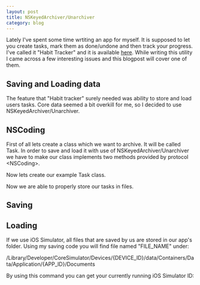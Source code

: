 ```yaml
---
layout: post
title: NSKeyedArchiver/Unarchiver
category: blog
---
```

Lately I've spent some time wrtiting an app for myself. It is supposed to let you create tasks, mark them as done/undone and then track your progress. I've called it "Habit Tracker" and it is available
<a href="https://github.com/Eluss/HabitTracker" target="_blank">here</a>. While writing this utility I came across a few interesting issues and this blogpost will cover one of them.

Saving and Loading data
---

The feature that "Habit tracker" surely needed was ability to store and load users tasks. Core data seemed a bit overkill for me, so I decided to use NSKeyedArchiver/Unarchiver.

NSCoding
---
First of all lets create a class which we want to archive. It will be called Task. In order to save and load it with use of NSKeyedArchiver/Unarchiver we have to make our class implements two methods provided by protocol \<NSCoding\>.
<script src="https://gist.github.com/Eluss/fb436b922e73aa7e0f50.js"></script>

Now lets create our example Task class.

<script src="https://gist.github.com/Eluss/2cd388a213795b949403.js"></script>

<script src="https://gist.github.com/Eluss/0ee3bc08b6805c36c61d.js"></script>

Now we are able to properly store our tasks in files.

Saving
---
<script src="https://gist.github.com/Eluss/ad7b1e1d00f9a49f8978.js"></script>

Loading
---
<script src="https://gist.github.com/Eluss/565c38f567ab5482202b.js"></script>

If we use iOS Simulator, all files that are saved by us are stored in our app's folder. Using my saving code you will find file named "FILE_NAME" under:

/Library/Developer/CoreSimulator/Devices/{DEVICE_ID}/data/Containers/Data/Application/{APP_ID}/Documents

By using this command you can get your currently running iOS Simulator ID:
<script src="https://gist.github.com/Eluss/d10d6e783bd5c17dfee3.js"></script>
